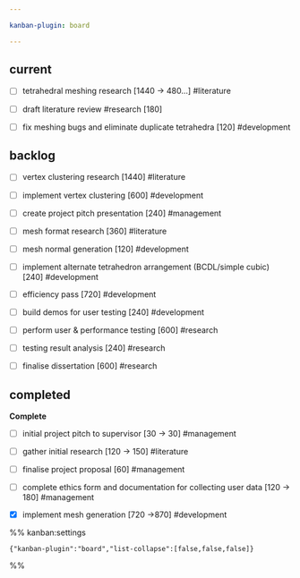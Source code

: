```yaml
---

kanban-plugin: board

---
```


## current

- [ ] tetrahedral meshing research [1440 -> 480...] #literature
- [ ] draft literature review #research [180]
- [ ] fix meshing bugs and eliminate duplicate tetrahedra [120] #development


## backlog

- [ ] vertex clustering research [1440] #literature
- [ ] implement vertex clustering [600] #development
- [ ] create project pitch presentation [240\] #management
- [ ] mesh format research [360] #literature
- [ ] mesh normal generation [120] #development
- [ ] implement alternate tetrahedron arrangement (BCDL/simple cubic) [240] #development
- [ ] efficiency pass [720] #development
- [ ] build demos for user testing [240] #development
- [ ] perform user & performance testing [600] #research
- [ ] testing result analysis [240] #research
- [ ] finalise dissertation [600] #research


## completed

**Complete**
- [ ] initial project pitch to supervisor [30 -> 30] #management
- [ ] gather initial research [120 -> 150] #literature
- [ ] finalise project proposal [60] #management
- [ ] complete ethics form and documentation for collecting user data [120 -> 180] #management
- [x] implement mesh generation [720 ->870] #development




%% kanban:settings
```
{"kanban-plugin":"board","list-collapse":[false,false,false]}
```
%%